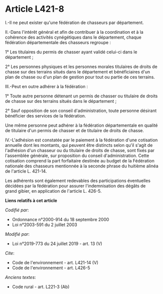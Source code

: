 # Article L421-8

I.-Il ne peut exister qu'une fédération de chasseurs par département. 

II.-Dans l'intérêt général et afin de contribuer à la coordination et à la cohérence des activités cynégétiques dans le
département, chaque fédération départementale des chasseurs regroupe : 

1° Les titulaires du permis de chasser ayant validé celui-ci dans le département ; 

2° Les personnes physiques et les personnes morales titulaires de droits de chasse sur des terrains situés dans le
département et bénéficiaires d'un plan de chasse ou d'un plan de gestion pour tout ou partie de ces terrains. 

III.-Peut en outre adhérer à la fédération : 

1° Toute autre personne détenant un permis de chasser ou titulaire de droits de chasse sur des terrains situés dans le
département ; 

2° Sauf opposition de son conseil d'administration, toute personne désirant bénéficier des services de la fédération. 

Une même personne peut adhérer à la fédération départementale en qualité de titulaire d'un permis de chasser et de titulaire
de droits de chasse. 

IV.-L'adhésion est constatée par le paiement à la fédération d'une cotisation annuelle dont les montants, qui peuvent être
distincts selon qu'il s'agit de l'adhésion d'un chasseur ou du titulaire de droits de chasse, sont fixés par l'assemblée
générale, sur proposition du conseil d'administration. Cette cotisation comprend la part forfaitaire destinée au budget de la
Fédération nationale des chasseurs mentionnée à la seconde phrase du huitième alinéa de l'article L. 421-14. 

Les adhérents sont également redevables des participations éventuelles décidées par la fédération pour assurer
l'indemnisation des dégâts de grand gibier, en application de l'article L. 426-5.

**Liens relatifs à cet article**

_Codifié par_:

  - Ordonnance n°2000-914 du 18 septembre 2000
  - Loi n°2003-591 du 2 juillet 2003

_Modifié par_:

  - Loi n°2019-773 du 24 juillet 2019 - art. 13 (V)

_Cite_:

  - Code de l'environnement - art. L421-14 (V)
  - Code de l'environnement - art. L426-5

_Anciens textes_:

  - Code rural - art. L221-3 (Ab)
